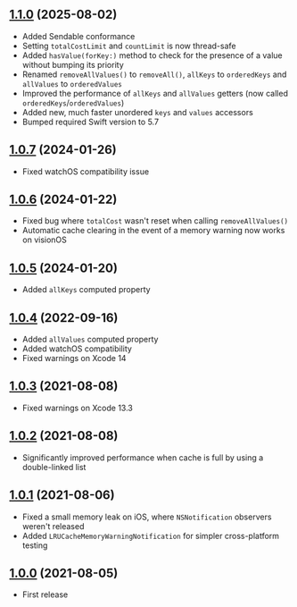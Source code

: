 ## [1.1.0](https://github.com/nicklockwood/LRUCache/releases/tag/1.1.0) (2025-08-02)

- Added Sendable conformance
- Setting `totalCostLimit` and `countLimit` is now thread-safe
- Added `hasValue(forKey:)` method to check for the presence of a value without bumping its priority
- Renamed `removeAllValues()` to `removeAll()`, `allKeys` to `orderedKeys` and `allValues` to `orderedValues`
- Improved the performance of `allKeys` and `allValues` getters (now called `orderedKeys`/`orderedValues`)
- Added new, much faster unordered `keys` and `values` accessors
- Bumped required Swift version to 5.7

## [1.0.7](https://github.com/nicklockwood/LRUCache/releases/tag/1.0.7) (2024-01-26)

- Fixed watchOS compatibility issue

## [1.0.6](https://github.com/nicklockwood/LRUCache/releases/tag/1.0.6) (2024-01-22)

- Fixed bug where `totalCost` wasn't reset when calling `removeAllValues()`
- Automatic cache clearing in the event of a memory warning now works on visionOS

## [1.0.5](https://github.com/nicklockwood/LRUCache/releases/tag/1.0.5) (2024-01-20)

- Added `allKeys` computed property

## [1.0.4](https://github.com/nicklockwood/LRUCache/releases/tag/1.0.4) (2022-09-16)

- Added `allValues` computed property
- Added watchOS compatibility
- Fixed warnings on Xcode 14

## [1.0.3](https://github.com/nicklockwood/LRUCache/releases/tag/1.0.3) (2021-08-08)

- Fixed warnings on Xcode 13.3

## [1.0.2](https://github.com/nicklockwood/LRUCache/releases/tag/1.0.2) (2021-08-08)

- Significantly improved performance when cache is full by using a double-linked list

## [1.0.1](https://github.com/nicklockwood/LRUCache/releases/tag/1.0.1) (2021-08-06)

- Fixed a small memory leak on iOS, where `NSNotification` observers weren't released
- Added `LRUCacheMemoryWarningNotification` for simpler cross-platform testing

## [1.0.0](https://github.com/nicklockwood/LRUCache/releases/tag/1.0.0) (2021-08-05)

- First release
